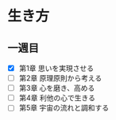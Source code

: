 # 生き方
## 一週目

 - [x] 第1章 思いを実現させる
 - [ ] 第2章 原理原則から考える
 - [ ] 第3章 心を磨き、高める
 - [ ] 第4章 利他の心で生きる
 - [ ] 第5章 宇宙の流れと調和する
